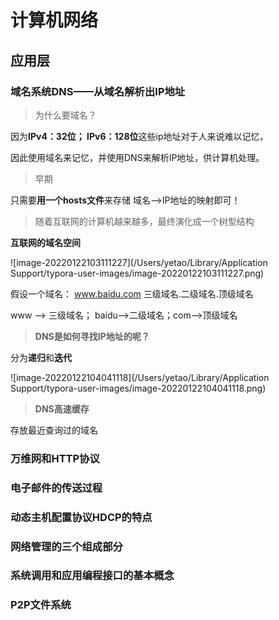# 计算机网络

## 应用层

### 域名系统DNS——从域名解析出IP地址

> 为什么要域名？

因为**IPv4：32位； IPv6：128位**这些ip地址对于人来说难以记忆，

因此使用域名来记忆，并使用DNS来解析IP地址，供计算机处理。

> 早期

只需要**用一个hosts文件**来存储 域名-->IP地址的映射即可！

> 随着互联网的计算机越来越多，最终演化成一个树型结构

**互联网的域名空间**

![image-20220122103111227](/Users/yetao/Library/Application Support/typora-user-images/image-20220122103111227.png)



假设一个域名： www.baidu.com  三级域名.二级域名.顶级域名

www --> 三级域名； baidu-->二级域名；com-->顶级域名

> **DNS是如何寻找IP地址的呢？**

分为**递归**和**迭代**

![image-20220122104041118](/Users/yetao/Library/Application Support/typora-user-images/image-20220122104041118.png)

> **DNS高速缓存**

存放最近查询过的域名



### 万维网和HTTP协议

### 电子邮件的传送过程

### 动态主机配置协议HDCP的特点

### 网络管理的三个组成部分

### 系统调用和应用编程接口的基本概念

### P2P文件系统




